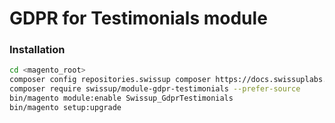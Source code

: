 # GDPR for Testimonials module

### Installation

```bash
cd <magento_root>
composer config repositories.swissup composer https://docs.swissuplabs.com/packages/
composer require swissup/module-gdpr-testimonials --prefer-source
bin/magento module:enable Swissup_GdprTestimonials
bin/magento setup:upgrade
```
